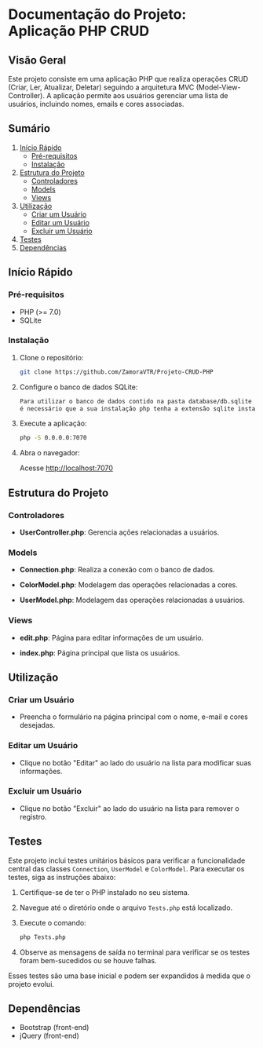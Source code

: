 # Documentação do Projeto: Aplicação PHP CRUD

## Visão Geral

Este projeto consiste em uma aplicação PHP que realiza operações CRUD (Criar, Ler, Atualizar, Deletar) seguindo a arquitetura MVC (Model-View-Controller). A aplicação permite aos usuários gerenciar uma lista de usuários, incluindo nomes, emails e cores associadas.

## Sumário

1. [Início Rápido](#início-rápido)
    - [Pré-requisitos](#pré-requisitos)
    - [Instalação](#instalação)
2. [Estrutura do Projeto](#estrutura-do-projeto)
    - [Controladores](#controladores)
    - [Models](#models)
    - [Views](#views)
3. [Utilização](#utilização)
    - [Criar um Usuário](#criar-um-usuário)
    - [Editar um Usuário](#editar-um-usuário)
    - [Excluir um Usuário](#excluir-um-usuário)
4. [Testes](#testes)
5. [Dependências](#dependências)


## Início Rápido

### Pré-requisitos

- PHP (>= 7.0)
- SQLite

### Instalação

1. Clone o repositório:

    ```bash
    git clone https://github.com/ZamoraVTR/Projeto-CRUD-PHP
    ```

2. Configure o banco de dados SQLite:

    ```bash
    Para utilizar o banco de dados contido na pasta database/db.sqlite 
    é necessário que a sua instalação php tenha a extensão sqlite instalada e ativada
    ```

3. Execute a aplicação:

    ```bash
    php -S 0.0.0.0:7070
    ```

4. Abra o navegador:

    Acesse [http://localhost:7070](http://localhost:7070)

## Estrutura do Projeto

### Controladores

- **UserController.php**: Gerencia ações relacionadas a usuários.

### Models

- **Connection.php**: Realiza a conexão com o banco de dados.

- **ColorModel.php**: Modelagem das operações relacionadas a cores.

- **UserModel.php**: Modelagem das operações relacionadas a usuários.

### Views

- **edit.php**: Página para editar informações de um usuário.

- **index.php**: Página principal que lista os usuários.

## Utilização

### Criar um Usuário

- Preencha o formulário na página principal com o nome, e-mail e cores desejadas.

### Editar um Usuário

- Clique no botão "Editar" ao lado do usuário na lista para modificar suas informações.

### Excluir um Usuário

- Clique no botão "Excluir" ao lado do usuário na lista para remover o registro.

## Testes

Este projeto inclui testes unitários básicos para verificar a funcionalidade central das classes `Connection`, `UserModel` e `ColorModel`. Para executar os testes, siga as instruções abaixo:

1. Certifique-se de ter o PHP instalado no seu sistema.

2. Navegue até o diretório onde o arquivo `Tests.php` está localizado.

3. Execute o comando:

    ```bash
    php Tests.php
    ```

4. Observe as mensagens de saída no terminal para verificar se os testes foram bem-sucedidos ou se houve falhas.

Esses testes são uma base inicial e podem ser expandidos à medida que o projeto evolui.

## Dependências

- Bootstrap (front-end)
- jQuery (front-end)
